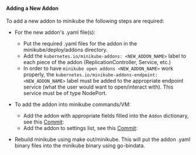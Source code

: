 #### Adding a New Addon
To add a new addon to minikube the following steps are required:

* For the new addon's .yaml file(s):
  * Put the required .yaml files for the addon in the minikube/deploy/addons directory.
  * Add the `kubernetes.io/minikube-addons: <NEW_ADDON_NAME>` label to each piece of the addon (ReplicationController, Service, etc.)
  * In order to have `minikube open addons <NEW_ADDON_NAME>` work properly, the `kubernetes.io/minikube-addons-endpoint: <NEW_ADDON_NAME>` label must be added to the appropriate endpoint service (what the user would want to open/interact with).  This service must be of type NodePort.

* To add the addon into minikube commands/VM:
  * Add the addon with appropriate fields filled into the `Addon` dictionary, see this [Commit](https://github.com/kubernetes/minikube/commit/41998bdad0a5543d6b15b86b0862233e3204fab6#diff-e2da306d559e3f019987acc38431a3e8R133):
  * Add the addon to settings list, see this [Commit](https://github.com/kubernetes/minikube/commit/41998bdad0a5543d6b15b86b0862233e3204fab6#diff-07ad0c54f98b231e68537d908a214659R89):
* Rebuild minikube using make out/minikube.  This will put the addon .yaml binary files into the minikube binary using go-bindata.
